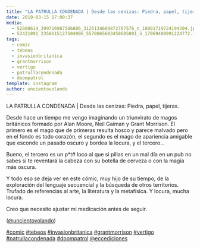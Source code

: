 ```yaml
---
title: "LA PATRULLA CONDENADA | Desde las cenizas: Piedra, papel, tijeras"
date: 2019-03-15 17:00:37
media: 
  - 52800614_399716987506806_3125134689872767576_n_18001719724194204.jpg
  - 53421891_2358615127504906_5570865603458605091_n_17969400991224772.jpg
tags: 
  - comic
  - tebeos
  - invasionbritanica
  - grantmorrison
  - vertigo
  - patrullacondenada
  - doompatrol
template: instagram
author: uncientovolando
---
```


LA PATRULLA CONDENADA | Desde las cenizas: Piedra, papel, tijeras.

Desde hace un tiempo me vengo imaginando un triunvirato de magos británicos formado por Alan Moore, Neil Gaiman y Grant Morrison. El primero es el mago que de primeras resulta hosco y parece malvado pero en el fondo es todo corazón, el segundo es el mago de apariencia amigable que esconde un pasado oscuro y bordea la locura, y el tercero...

Bueno, el tercero es un p*t# loco al que si pillas en un mal día en un pub no sabes si te reventará la cabeza con su botella de cerveza o con la magia más oscura.

Y todo eso se deja ver en este cómic, muy hijo de su tiempo, de la exploración del lenguaje secuencial y la búsqueda de otros territorios. Trufado de referencias al arte, la literatura y la metafísica. Y locura, mucha locura.

Creo que necesito ajustar mi medicación antes de seguir.

([@uncientovolando](https://instagram.com/uncientovolando))

[#comic](/tags/comic) [#tebeos](/tags/tebeos) [#invasionbritanica](/tags/invasionbritanica) [#grantmorrison](/tags/grantmorrison) [#vertigo](/tags/vertigo) [#patrullacondenada](/tags/patrullacondenada) [#doompatrol](/tags/doompatrol) [@eccediciones](https://instagram.com/eccediciones)
